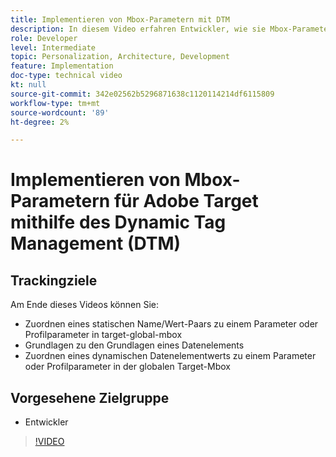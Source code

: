 ```yaml
---
title: Implementieren von Mbox-Parametern mit DTM
description: In diesem Video erfahren Entwickler, wie sie Mbox-Parameter mithilfe von Adobe Activation (früher Adobe Dynamic Tag Management (DTM)) implementieren.
role: Developer
level: Intermediate
topic: Personalization, Architecture, Development
feature: Implementation
doc-type: technical video
kt: null
source-git-commit: 342e02562b5296871638c1120114214df6115809
workflow-type: tm+mt
source-wordcount: '89'
ht-degree: 2%

---
```



# Implementieren von Mbox-Parametern für Adobe Target mithilfe des Dynamic Tag Management (DTM)

## Trackingziele

Am Ende dieses Videos können Sie:

* Zuordnen eines statischen Name/Wert-Paars zu einem Parameter oder Profilparameter in target-global-mbox
* Grundlagen zu den Grundlagen eines Datenelements
* Zuordnen eines dynamischen Datenelementwerts zu einem Parameter oder Profilparameter in der globalen Target-Mbox

## Vorgesehene Zielgruppe

* Entwickler

>[!VIDEO](https://video.tv.adobe.com/v/17383/?quality=12)